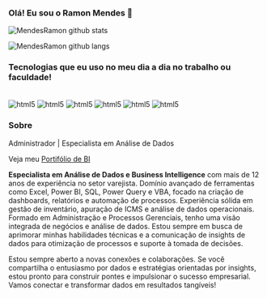 
### Olá! Eu sou o Ramon Mendes 👋

![MendesRamon github stats](https://github-readme-stats.vercel.app/api?username=MendesRamon&show_icons=true&include_all_commits=true&count_private=true&locale=pt-br&theme=tokyonight)

![MendesRamon github langs](https://github-readme-stats.vercel.app/api/top-langs/?username=MendesRamon&locale=pt-br&theme=tokyonight)



### Tecnologias que eu uso no meu dia a dia no trabalho ou faculdade!

<div stile="display: inline_block"><br/>
    <img align="center" alt="html5" src="https://img.shields.io/badge/Python-3776AB?style=for-the-badge&logo=python&logoColor=white" />
    <img align="center" alt="html5" src="https://img.shields.io/badge/R-276DC3?style=for-the-badge&logo=r&logoColor=white" />
    <img align="center" alt="html5" src="https://img.shields.io/badge/Microsoft%20SQL%20Server-CC2927.svg?style=for-the-badge&logo=Microsoft-SQL-Server&logoColor=white" />
    <img align="center" alt="html5" src="https://img.shields.io/badge/Microsoft_Excel-217346?style=for-the-badge&logo=microsoft-excel&logoColor=white" />
    <img align="center" alt="html5" src="https://img.shields.io/badge/Power%20BI-F2C811.svg?style=for-the-badge&logo=Power-BI&logoColor=black" >
    <img align="center" alt="html5" src="https://img.shields.io/badge/Knime-E0E5EC.svg?style=for-the-badge&logo=Knime&logoColor=#FDD800" >
</div>

<p></p>
<p></p>

### Sobre

Administrador | Especialista em Análise de Dados 
 
Veja meu [Portifólio de BI](https://sites.google.com/view/portifliobi/in%C3%ADcio?authuser=0)


**Especialista em Análise de Dados e Business Intelligence** com mais de 12 anos de experiência no setor varejista. Domínio avançado de ferramentas como Excel, Power BI, SQL, Power Query e VBA, focado na criação de dashboards, relatórios e automação de processos. Experiência sólida em gestão de inventário, apuração de ICMS e análise de dados operacionais. Formado em Administração e Processos Gerenciais, tenho uma visão integrada de negócios e análise de dados. Estou sempre em busca de aprimorar minhas habilidades técnicas e a comunicação de insights de dados para otimização de processos e suporte à tomada de decisões.

Estou sempre aberto a novas conexões e colaborações. Se você compartilha o entusiasmo por dados e estratégias orientadas por insights, estou pronto para construir pontes e impulsionar o sucesso empresarial. Vamos conectar e transformar dados em resultados tangíveis!



